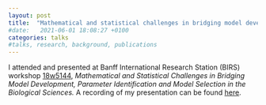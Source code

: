 ```yaml
---
layout: post
title:  "Mathematical and statistical challenges in bridging model development, parameter identification and model selection in the biological sciences"
#date:   2021-06-01 18:08:27 +0100
categories: talks
#talks, research, background, publications
---
```


I attended and presented at Banff International Research Station (BIRS)
workshop [18w5144](https://www.birs.ca/events/2018/5-day-workshops/18w5144),
*Mathematical and Statistical Challenges in Bridging Model Development,
Parameter Identification and Model Selection in the Biological Sciences.*
A recording of my presentation can be found
[here](https://www.birs.ca/events/2018/5-day-workshops/18w5144/videos/watch/201811131333-Prescott.html).
